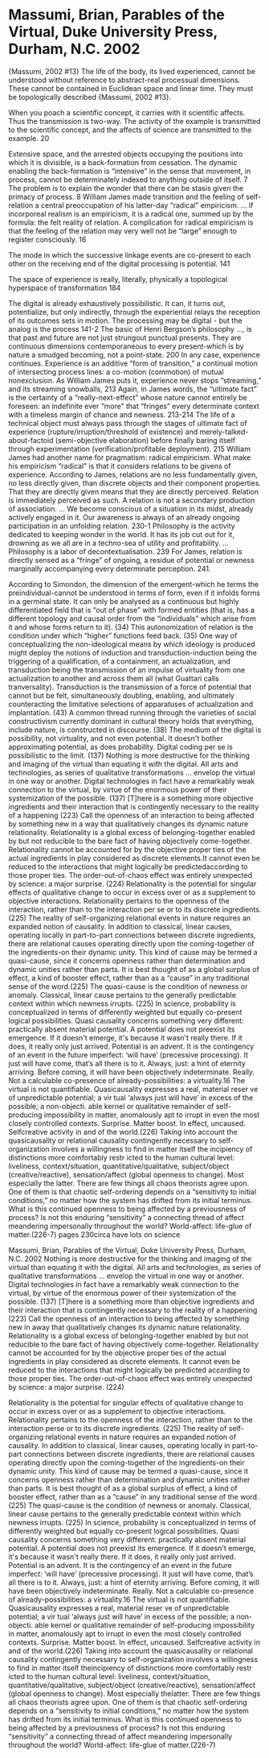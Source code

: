 # Massumi, Brian, Parables of the Virtual, Duke University Press, Durham, N.C. 2002
{Massumi, 2002 #13}
The life of the body, its lived experienced, cannot be understood without reference to abstract-real processual dimensions.  These cannot be contained in Euclidean space and linear time. They must be topologically described {Massumi, 2002 #13}.

When you poach a scientific concept, it carries with it scientific affects. Thus the transmission is two-way. The activity of the example is transmitted to the scientific concept, and the affects of science are transmitted to the example. 20

Extensive space, and the arrested objects occupying the positions into which it is divisible, is a back-formation from cessation. The dynamic enabling the back-formation is “intensive” in the sense that movement, in process, cannot be determinately indexed to anything outside of itself. 7 
The problem is to explain the wonder that there can be stasis given the primacy of process. 8
William James made transition and the feeling of self-relation a central preoccupation of his latter-day “radical” empiricism.  ... If incorporeal realism is an empiricism, it is a radical one, summed up by the formula: the felt reality of relation. A complication for radical empiricism is that the feeling of the relation may very well not be “large” enough to register consciously. 16

The mode in which the successive linkage events are co-present to each other on the receiving end of the digital processing is potential.  141

The space of experience is really, literally, physically a topological hyperspace of transformation 184

The digital is already exhaustively possibilistic. It can, it turns out, potentialize, but only indirectly, through the experiential relays the reception of its outcomes sets in motion.  The processing may be digital - but the analog is the process 141-2
The basic of Henri Bergson’s philosophy ..., is that past and future are not just strungout punctual presents. They are continuous dimensions contemporaneous to every present-which is by nature a smudged becoming, not a point-state. 200
In any case, experience continues. Experience is an additive “form of transition,” a continual motion of intersecting process lines: a co-motion (commotion) of mutual nonexclusion. As William James puts it, experience never stops “streaming,” and its streaming snowballs, 213
Again, in James words, the “ultimate fact” is the certainty of a “really-next-effect” whose nature cannot entirely be foreseen: an indefinite ever “more” that “fringes” every determinate context with a timeless margin of chance and newness. 213-214
The life of a technical object must always pass through the stages of ultimate fact of experience (rupture/irruption/threshold of existence) and merely-talked-about-factoid (semi-objective elaboration) before finally baring itself through experimentation (verification/profitable deployment). 215
William James had another name for pragmatism: radical empiricism. What make his empiricism “radical” is that it considers relations to be givens of experience. According to James, relations are no less fundamentally given, no less directly given, than discrete objects and their component properties. That they are directly given means that they are directly perceived. Relation is immediately perceived as such. A relation is not a secondary production of association.  ... We become conscious of a situation in its midst, already actively engaged in it. Our awareness is always of an already ongoing participation in an unfolding relation. 230-1
Philosophy is the activity dedicated to keeping wonder in the world. It has its job cut out for it, drowning as we all are in a techno-sea of utility and profitability.  ... Philosophy is a labor of decontextualisation. 239
For James, relation is directly sensed as a “fringe” of ongoing, a residue of potential or newness marginally accompanying every determinate perception. 241.

According to Simondon, the dimension of the emergent-which he terms the preindividual-cannot be understood in terms of form, even if it infolds forms in a germinal state. It can only be analysed as a continuous but highly differentiated field that is “out of phase” with formed entities (that is, has a different topology and causal order from the “individuals” which arise from it and whose forms return to it). (34)
This autonomization of relation is the condition under which “higher” functions feed back. (35)
One way of conceptualizing the non-ideological means by which ideology is produced might deploy the notions of induction and transduction-induction being the triggering of a qualification, of a containment, an actualization, and transduction being the transmission of an impulse of virtuality from one actualization to another and across them all (what Guattari calls tranversality). Transduction is the transmission of a force of potential that cannot but be felt, simultaneously doubling, enabling, and ultimately counteracting the limitative selections of apparatuses of actualization and implantation. (43)
A common thread running through the varieties of social constructivism currently dominant in cultural theory holds that everything, include nature, is constructed in discourse. (38)
The medium of the digital is possibility, not virtuality, and not even potential. It doesn't bother approximating potential, as does probability. Digital coding per se is possibilistic to the limit. (137)
Nothing is more destructive for the thinking and imaging of the virtual than equating it with the digital. All arts and technologies, as series of qualitative transformations ... envelop the virtual in one way or another. Digital technologies in fact have a remarkably weak connection to the virtual, by virtue of the enormous power of their systemization of the possible. (137)
[T]here is a something more  objective ingredients and their interaction that is contingently necessary to the reality of a happening (223)
Call the openness of an interaction to being affected by something new in a way that qualitatively changes its dynamic nature relationality. Relationality is a global excess of belonging-together enabled by but not reducible to the bare fact of having objectively come-together. Relationality cannot be accounted for by the objective proper ties of the actual ingredients in play considered as discrete elements.It cannot even be reduced to the interactions that might logically be predictedaccording to those proper ties. The order-out-of-chaos effect was entirely unexpected by science: a major surprise. (224)
Relationality is the potential for singular effects of qualitative change to occur in excess over or as a supplement to objective interactions. Relationality pertains to the openness of the interaction, rather than to the interaction per se or to its discrete ingredients. (225)
The reality of self-organizing relational events in nature requires an expanded notion of causality. In addition to classical, linear causes, operating locally in part-to-part connections between discrete ingredients, there are relational causes operating directly upon the coming-together of the ingredients-on their dynamic unity. This kind of cause may be termed a quasi-cause, since it concerns openness rather than determination and dynamic unities rather than parts. It is best thought of as a global surplus of effect, a kind of booster effect, rather than as a “cause” in any traditional sense of the word.(225)
The quasi-cause is the condition of newness or anomaly. Classical, linear cause pertains to the generally predictable context within which newness irrupts. (225)
In science, probability is conceptualized in terms of differently weighted but equally co-present logical possibilities. Quasi causality concerns something very different: practically absent material potential. A potential does not preexist its emergence. If it doesn't emerge, it's because it wasn't really there. If it does, it really only just arrived. Potential is an advent. It is the contingency of an event in the future imperfect: ‘will have’ (precessive processing). It just will have come, that’s all there is to it. Always, just: a hint of eternity arriving. Before coming, it will have been objectively indeterminate. Really. Not a calculable co-presence of already-possibilities: a virtuality.16 The virtual is not quantifiable. Quasicausality expresses a real, material reser ve of unpredictable potential; a vir tual ‘always just will have’ in excess of the possible; a non-objecti. able kernel or qualitative remainder of self-producing impossibility in matter, anomalously apt to irrupt in even the most closely controlled contexts. Surprise. Matter boost. In effect, uncaused. Selfcreative activity in and of the world.(226)
Taking into account the quasicausality or relational causality contingently necessary to self-organization involves a willingness to find in matter itself the incipiency of distinctions more comfortably restr icted to the human cultural level: liveliness, context/situation, quantitative/qualitative, subject/object (creative/reactive), sensation/affect (global openness to change). Most especially the latter. There are few things all chaos theorists agree upon. One of them is that chaotic self-ordering depends on a “sensitivity to initial conditions,” no matter how the system has drifted from its initial terminus. What is this continued openness to being affected by a previousness of process? Is not this enduring “sensitivity” a connecting thread of affect meandering impersonally throughout the world? World-affect: life-glue of matter.(226-7)
pages 230circa have lots on science

Massumi, Brian, Parables of the Virtual, Duke University Press, Durham, N.C. 2002
Nothing is more destructive for the thinking and imaging of the virtual than equating it with the digital. All arts and technologies, as series of qualitative transformations ... envelop the virtual in one way or another. Digital technologies in fact have a remarkably weak connection to the virtual, by virtue of the enormous power of their systemization of the possible. (137)
[T]here is a something more  than objective ingredients and their interaction that is contingently necessary to the reality of a happening (223)
Call the openness of an interaction to being affected by something new in away that qualitatively changes its dynamic nature relationality. Relationality is a global excess of belonging-together enabled by but not reducible to the bare fact of having objectively come-together. Relationality cannot be accounted for by the objective proper ties of the actual ingredients in play considered as discrete elements. It cannot even be reduced to the interactions that might logically be predicted according to those proper ties. The order-out-of-chaos effect was entirely unexpected by science: a major surprise. (224)

Relationality is the potential for singular effects of qualitative change to occur in excess over or as a supplement to objective interactions. Relationality pertains to the openness of the interaction, rather than to the interaction perse or to its discrete ingredients. (225)
The reality of self-organizing relational events in nature requires an expanded notion of causality. In addition to classical, linear causes, operating locally in part-to-part connections between discrete ingredients, there are relational causes operating directly upon the coming-together of the ingredients-on their dynamic unity. This kind of cause may be termed a quasi-cause, since it concerns openness rather than determination and dynamic unities rather than parts. It is best thought of as a global surplus of effect, a kind of booster effect, rather than as a “cause” in any traditional sense of the word.(225)
The quasi-cause is the condition of newness or anomaly. Classical, linear cause pertains to the generally predictable context within which newness irrupts. (225)
In science, probability is conceptualized in terms of differently weighted but equally co-present logical possibilities. Quasi causality concerns something very different: practically absent material potential. A potential does not preexist its emergence. If it doesn't emerge, it's because it wasn't really there. If it does, it really only just arrived. Potential is an advent. It is the contingency of an event in the future imperfect: ‘will have’ (precessive processing). It just will have come, that’s all there is to it. Always, just: a hint of eternity arriving. Before coming, it will have been objectively indeterminate. Really. Not a calculable co-presence of already-possibilities: a virtuality.16 The virtual is not quantifiable. Quasicausality expresses a real, material reser ve of unpredictable potential; a vir tual ‘always just will have’ in excess of the possible; a non-objecti. able kernel or qualitative remainder of self-producing impossibility in matter, anomalously apt to irrupt in even the most closely controlled contexts. Surprise. Matter boost. In effect, uncaused. Selfcreative activity in and of the world.(226)
Taking into account the quasicausality or relational causality contingently necessary to self-organization involves a willingness to find in matter itself theincipiency of distinctions more comfortably restr icted to the human cultural level: liveliness, context/situation, quantitative/qualitative, subject/object (creative/reactive), sensation/affect (global openness to change). Most especially thelatter. There are few things all chaos theorists agree upon. One of them is that chaotic self-ordering depends on a “sensitivity to initial conditions,” no matter how the system has drifted from its initial terminus. What is this continued openness to being affected by a previousness of process? Is not this enduring “sensitivity” a connecting thread of affect meandering impersonally throughout the world? World-affect: life-glue of matter.(226-7)

